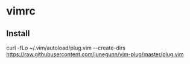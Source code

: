 # vimrc

## Install 
curl -fLo ~/.vim/autoload/plug.vim --create-dirs \
    https://raw.githubusercontent.com/junegunn/vim-plug/master/plug.vim
